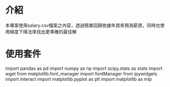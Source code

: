 # 介紹
本專案使用salary.csv檔案之內容，透過簡單回歸依據年資來預測薪資，同時也使用梯度下降法來找出更準確的最佳解
# 使用套件
import pandas as pd
import numpy as np
import scipy.stats as stats
import wget
from matplotlib.font_manager import fontManager
from ipywidgets import interact
import matplotlib.pyplot as plt
import matplotlib as mlp
